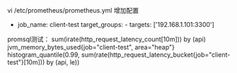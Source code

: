 vi /etc/prometheus/prometheus.yml 
增加配置

- job_name: client-test
    target_groups:
      - targets: ['192.168.1.101:3300']
	  
	  
promsql测试：
sum(irate(http_request_latency_count[10m])) by (api)
jvm_memory_bytes_used{job="client-test", area="heap"}
histogram_quantile(0.99, sum(rate(http_request_latency_bucket{job="client-test"}[10m])) by (api, le))	  